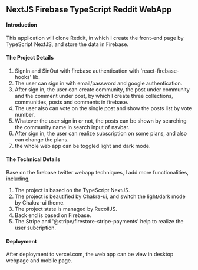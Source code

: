 ## NextJS Firebase TypeScript Reddit WebApp

#### Introduction

This application will clone Reddit, in which I create the front-end page by TypeScript NextJS, and store the data in Firebase.

#### The Project Details

1. SignIn and SinOut with firebase authentication with 'react-firebase-hooks' lib.
2. The user can sign in with email/password and google authentication.
3. After sign in, the user can create community, the post under community and the comment under post, by which I create three collections, communities, posts and comments in firebase.
4. The user also can vote on the single post and show the posts list by vote number.
5. Whatever the user sign in or not, the posts can be shown by searching the community name in search input of navbar.
6. After sign in, the user can realize subscription on some plans, and also can change the plans.
7. the whole web app can be toggled light and dark mode.

#### The Technical Details

Base on the firebase twitter webapp techniques, I add more functionalities, including,

1. The project is based on the TypeScript NextJS.
2. The project is beautified by Chakra-ui, and switch the light/dark mode by Chakra-ui theme.
3. The project state is managed by RecoilJS.
4. Back end is based on Firebase.
5. The Stripe and '@stripe/firestore-stripe-payments' help to realize the user subcription.

#### Deployment

After deployment to vercel.com, the web app can be view in desktop webpage and mobile page.
